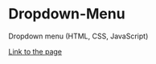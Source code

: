 # Dropdown-Menu
Dropdown menu (HTML, CSS, JavaScript)

[Link to the page](https://suhodoleca.github.io/Dropdown-Menu/)
